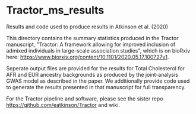 # Tractor_ms_results
Results and code used to produce results in Atkinson et al. (2020)

This directory contains the summary statistics produced in the Tractor manuscript, "Tractor: A framework allowing for improved inclusion of admixed individuals in large-scale association studies", which is on bioRxiv here: https://www.biorxiv.org/content/10.1101/2020.05.17.100727v1.

Seperate output files are provided for the results for Total Cholesterol for AFR and EUR ancestry backgrounds as produced by the joint-analysis GWAS model as described in the paper. We additionally provide code used to generate the results presented in that manuscript for full transparency.


For the Tractor pipeline and software, please see the sister repo https://github.com/eatkinson/Tractor and wiki.
